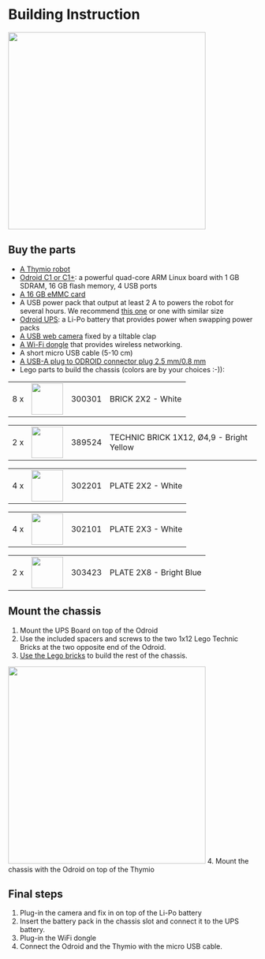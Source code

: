 # Building Instruction

<img src="https://raw.githubusercontent.com/jeguzzi/mighty-thymio/master/images/mighty_thymio_3.JPG" width="400"/>

## Buy the parts

- [A Thymio robot](https://www.thymio.org)
- [Odroid C1 or C1+](http://odroid.com/dokuwiki/doku.php?id=en:odroid-c1): a powerful quad-core ARM Linux board with 1 GB SDRAM, 16 GB flash memory, 4 USB ports
- [A 16 GB eMMC card](http://www.hardkernel.com/main/products/prdt_info.php?g_code=G150825660587)
- A USB power pack that output at least 2 A to powers the robot for several hours. We recommend [this one](https://www.anker.com/store/Astro-E1-5200mAh-Portable-Charger/A1211012) or one with similar size
- [Odroid UPS](http://www.hardkernel.com/main/products/prdt_info.php?g_code=G146068525665): a Li-Po battery that provides power when swapping power packs
- [A USB web camera](http://www.hardkernel.com/main/products/prdt_info.php?g_code=G137517754892) fixed by a tiltable clap
- [A Wi-Fi dongle](http://www.hardkernel.com/main/products/prdt_info.php?g_code=G137447734369) that provides wireless networking.
- A short micro USB cable (5-10 cm)
- [A USB-A plug to ODROID connector plug 2.5 mm/0.8 mm](https://www.pollin.de/p/usb-stromversorgungskabel-2-5-0-8-mm-562362)
- Lego parts to build the chassis (colors are by your choices :-)):

<div class="stepelements" id="step_display">
                  <div class="biElement">
                  <table border="0">
                      <tbody><tr style="vertical-align:middle">
                <td>8&nbsp;x</td>
                <td><img height="64" width="64" src="https://raw.githubusercontent.com/jeguzzi/mighty-thymio/master/images/Lego/Brick3.png"></td>
                <td>300301</td>
                <td>BRICK 2X2 - White</td>
              </tr>
                  </tbody></table>
              </div>
      <div class="biElement">
                  <table border="0">
                      <tbody><tr style="vertical-align:middle">
                <td>2&nbsp;x</td>
                <td><img height="64" width="64" src="https://raw.githubusercontent.com/jeguzzi/mighty-thymio/master/images/Lego/Brick0.png"></td>
                <td>389524</td>
                <td>TECHNIC BRICK 1X12, Ø4,9 - Bright Yellow</td>
              </tr>
                  </tbody></table>
              </div>
      <div class="biElement">
                  <table border="0">
                      <tbody><tr style="vertical-align:middle">
                <td>4&nbsp;x</td>
                <td><img height="64" width="64" src="https://raw.githubusercontent.com/jeguzzi/mighty-thymio/master/images/Lego/Brick4.png"></td>
                <td>302201</td>
                <td>PLATE 2X2 - White</td>
              </tr>
                  </tbody></table>
              </div>
      <div class="biElement">
                  <table border="0">
                      <tbody><tr style="vertical-align:middle">
                <td>4&nbsp;x</td>
                <td><img height="64" width="64" src="https://raw.githubusercontent.com/jeguzzi/mighty-thymio/master/images/Lego/Brick2.png"></td>
                <td>302101</td>
                <td>PLATE 2X3 - White</td>
              </tr>
                  </tbody></table>
              </div>
      <div class="biElement">
                  <table border="0">
                      <tbody><tr style="vertical-align:middle">
                <td>2&nbsp;x</td>
                <td><img height="64" width="64" src="https://raw.githubusercontent.com/jeguzzi/mighty-thymio/master/images/Lego/Brick1.png"></td>
                <td>303423</td>
                <td>PLATE 2X8 - Bright Blue</td>
              </tr>
                  </tbody></table>
              </div>
      </div>

## Mount the chassis

  1. Mount the UPS Board on top of the Odroid
  2. Use the included spacers and screws to the two 1x12 Lego Technic Bricks at the two opposite end of the Odroid.
  3. [Use the Lego bricks](https://htmlpreview.github.io/?https://github.com/jeguzzi/mighty-thymio/blob/master/Lego.html#) to build the rest of the chassis.

<img src="https://raw.githubusercontent.com/jeguzzi/mighty-thymio/master/images/Lego/Step10.png" width="400"/>
  4. Mount the chassis with the Odroid on top of the Thymio



## Final steps

  1. Plug-in the camera and fix in on top of the Li-Po battery
  2. Insert the battery pack in the chassis slot and connect it to the UPS battery.
  3. Plug-in the WiFi dongle
  4. Connect the Odroid and the Thymio with the micro USB cable.
